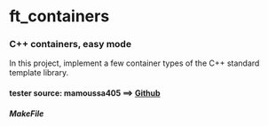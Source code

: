 # ft_containers


### C++ containers, easy mode



In this project, implement a few container types of the C++ standard template library.


#### tester source: mamoussa405 ==> [Github](https://github.com/mamoussa405/ft_containers_tests)



##### MakeFile


